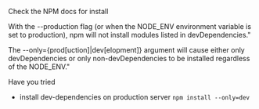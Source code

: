 Check the NPM docs for install

With the --production flag (or when the NODE_ENV environment variable is set to production), npm will not install modules listed in devDependencies."

The --only={prod[uction]|dev[elopment]} argument will cause either only devDependencies or only non-devDependencies to be installed regardless of the NODE_ENV."

Have you tried
- install dev-dependencies on production server
`npm install --only=dev`